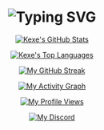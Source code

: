 <h1 align="center" href="https://github.com/bebe-Kexe"><img src="https://readme-typing-svg.demolab.com?font=Fira+Code&weight=700&size=22&duration=2000&pause=1000&color=27F4D2&center=true&vCenter=true&width=435&lines=Welcome!;kexe+%3D+%22Cookies+In+English%22" alt="Typing SVG" /></h1>


<p align="center">
  <a href="https://github.com/bebe-Kexe">
    <img src="https://github-readme-stats.vercel.app/api?username=bebe-Kexe&show_icons=true&theme=tokyonight" alt="Kexe's GitHub Stats" />
  </a>
</p>    

<p align="center">
  <a href="https://github.com/bebe-Kexe">
    <img src="https://github-readme-stats.vercel.app/api/top-langs/?username=bebe-Kexe&layout=compact&theme=tokyonight" alt="Kexe's Top Languages" />
  </a>
</p>

<p align="center">
  <a href="https://github.com/bebe-Kexe">
    <img src="https://github-readme-streak-stats.herokuapp.com/?user=bebe-Kexe&theme=tokyonight" alt="My GitHub Streak" />
  </a>
</p>

<p align="center">
  <a href="https://github.com/bebe-Kexe">
    <img src="https://github-readme-activity-graph.vercel.app/graph?username=bebe-Kexe&theme=tokyonight" alt="My Activity Graph" />
  </a>
</p>

<p align="center">
  <a href="https://github.com/bebe-Kexe">
    <img src="https://komarev.com/ghpvc/?username=bebe-Kexe&style=flat-square&color=tokyonight" alt="My Profile Views" />
  </a>
</p>

<p align="center">
  <a href="https://github.com/bebe-Kexe">
    <img src="https://img.shields.io/badge/Discord-7289DA?style=for-the-badge&logo=discord&logoColor=white" alt="My Discord" />
  </a>
</p>
